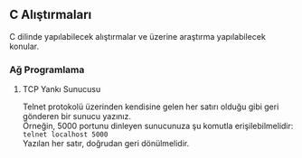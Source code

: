 ## C Alıştırmaları

C dilinde yapılabilecek alıştırmalar ve üzerine araştırma yapılabilecek konular.

### Ağ Programlama

1. TCP Yankı Sunucusu

   Telnet protokolü üzerinden kendisine gelen her satırı olduğu gibi geri gönderen bir sunucu yazınız.  
   Örneğin, 5000 portunu dinleyen sunucunuza şu komutla erişilebilmelidir:  
   `telnet localhost 5000`  
   Yazılan her satır, doğrudan geri dönülmelidir.
